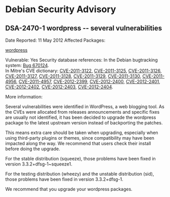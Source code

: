 
Debian Security Advisory
========================


DSA-2470-1 wordpress -- several vulnerabilities
-----------------------------------------------



Date Reported:
11 May 2012
Affected Packages:

[wordpress](https://packages.debian.org/src:wordpress)

Vulnerable:
Yes
Security database references:
In the Debian bugtracking system: [Bug 670124](https://bugs.debian.org/cgi-bin/bugreport.cgi?bug=670124).  
In Mitre's CVE dictionary: [CVE-2011-3122](https://security-tracker.debian.org/tracker/CVE-2011-3122), [CVE-2011-3125](https://security-tracker.debian.org/tracker/CVE-2011-3125), [CVE-2011-3126](https://security-tracker.debian.org/tracker/CVE-2011-3126), [CVE-2011-3127](https://security-tracker.debian.org/tracker/CVE-2011-3127), [CVE-2011-3128](https://security-tracker.debian.org/tracker/CVE-2011-3128), [CVE-2011-3129](https://security-tracker.debian.org/tracker/CVE-2011-3129), [CVE-2011-3130](https://security-tracker.debian.org/tracker/CVE-2011-3130), [CVE-2011-4956](https://security-tracker.debian.org/tracker/CVE-2011-4956), [CVE-2011-4957](https://security-tracker.debian.org/tracker/CVE-2011-4957), [CVE-2012-2399](https://security-tracker.debian.org/tracker/CVE-2012-2399), [CVE-2012-2400](https://security-tracker.debian.org/tracker/CVE-2012-2400), [CVE-2012-2401](https://security-tracker.debian.org/tracker/CVE-2012-2401), [CVE-2012-2402](https://security-tracker.debian.org/tracker/CVE-2012-2402), [CVE-2012-2403](https://security-tracker.debian.org/tracker/CVE-2012-2403), [CVE-2012-2404](https://security-tracker.debian.org/tracker/CVE-2012-2404).  

More information:

Several vulnerabilities were identified in WordPress, a web blogging
tool. As the CVEs were allocated from releases announcements and
specific fixes are usually not identified, it has been decided to
upgrade the wordpress package to the latest upstream version instead
of backporting the patches.


This means extra care should be taken when upgrading, especially when
using third-party plugins or themes, since compatibility may have been
impacted along the way. We recommend that users check their install
before doing the upgrade.


For the stable distribution (squeeze), those problems have been fixed in
version 3.3.2+dfsg-1~squeeze1.


For the testing distribution (wheezy) and the unstable distribution
(sid), those problems have been fixed in version 3.3.2+dfsg-1.


We recommend that you upgrade your wordpress packages.






